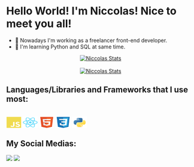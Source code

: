 # Hello World! I'm Niccolas! Nice to meet you all!

- 🔭 Nowadays I'm working as a freelancer front-end developer.
- 🌱 I'm learning Python and SQL at same time.

<div align="center">
<a href=""><img src="https://github-readme-stats.vercel.app/api?username=NiccolasCente&show_icons=true&theme=highcontrast" alt="Niccolas Stats" /></a>
</div>
<br />
<div align="center">
<a href=""><img src="https://github-readme-stats.vercel.app/api/top-langs/?username=NiccolasCente&layout=compact&theme=highcontrast" alt="Niccolas Stats" /></a>
</div>


## Languages/Libraries and Frameworks that I use most:
<div style="display: inline_block"><br>
  <img align="center" alt="Js" height="30" width="40" src="https://raw.githubusercontent.com/devicons/devicon/master/icons/javascript/javascript-plain.svg">
   <img align="center" alt="React" height="30" width="40" src="https://raw.githubusercontent.com/devicons/devicon/master/icons/react/react-original.svg">
  <img align="center" alt="HTML" height="30" width="40" src="https://raw.githubusercontent.com/devicons/devicon/master/icons/html5/html5-original.svg">
  <img align="center" alt="CSS" height="30" width="40" src="https://raw.githubusercontent.com/devicons/devicon/master/icons/css3/css3-original.svg">
  <img align="center" alt="Python" height="30" width="40" src="https://raw.githubusercontent.com/devicons/devicon/master/icons/python/python-original.svg">
</div>  

## My Social Medias:
<div>
  <a href="https://www.linkedin.com/in/niccolas-cente-ba989b23b/" target="_blank"><img src="https://img.shields.io/badge/-LinkedIn-%230077B5?style=for-the-badge&logo=linkedin&logoColor=white" target="_blank"></a> 
  <a href="https://www.youtube.com/@niccolascente4370" target="_blank"><img src="https://img.shields.io/badge/YouTube-FF0000?style=for-the-badge&logo=youtube&logoColor=white" target="_blank"></a>
</div>

